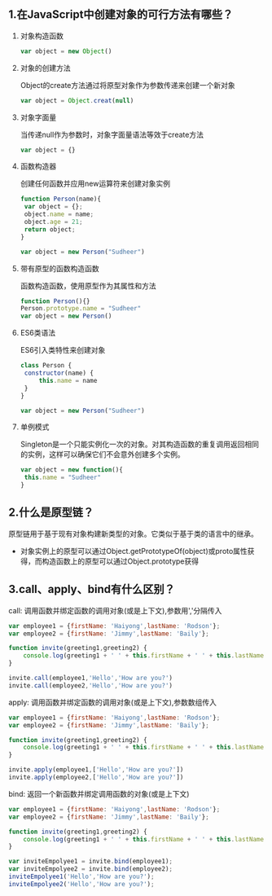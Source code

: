 ## 1.在JavaScript中创建对象的可行方法有哪些？

1. 对象构造函数

   ```javascript
   var object = new Object()
   ```

   

2. 对象的创建方法

   Object的create方法通过将原型对象作为参数传递来创建一个新对象

   ```javascript
   var object = Object.creat(null)
   ```

   

3. 对象字面量

   当传递null作为参数时，对象字面量语法等效于create方法

   ```javascript
   var object = {}
   ```

   

4. 函数构造器

   创建任何函数并应用new运算符来创建对象实例

   ```javascript
   function Person(name){
   	var object = {};
   	object.name = name;
   	object.age = 21;
   	return object;
   }
   
   var object = new Person("Sudheer")
   ```

5. 带有原型的函数构造函数

   函数构造函数，使用原型作为其属性和方法

   ```javascript
   function Person(){}
   Person.prototype.name = "Sudheer"
   var object = new Person()
   ```

   

6. ES6类语法

   ES6引入类特性来创建对象

   ```javascript
   class Person {
   	constructor(name) {
   		this.name = name
   	}
   }
   
   var object = new Person("Sudheer")
   ```

   

7. 单例模式

   Singleton是一个只能实例化一次的对象。对其构造函数的重复调用返回相同的实例，这样可以确保它们不会意外创建多个实例。

   ```javascript
   var object = new function(){
   	this.name = "Sudheer"
   }
   ```

   

## 2.什么是原型链？

原型链用于基于现有对象构建新类型的对象。它类似于基于类的语言中的继承。

+ 对象实例上的原型可以通过Object.getPrototypeOf(object)或proto属性获得，而构造函数上的原型可以通过Object.prototype获得

## 3.call、apply、bind有什么区别？

call:  调用函数并绑定函数的调用对象(或是上下文),参数用','分隔传入

```javascript
var employee1 = {firstName: 'Haiyong',lastName: 'Rodson'};
var employee2 = {firstName: 'Jimmy',lastName: 'Baily'};

function invite(greeting1,greeting2) {
	console.log(greeting1 + ' ' + this.firstName + ' ' + this.lastName + ',' + 		greeting2)
}

invite.call(employee1,'Hello','How are you?')
invite.call(employee2,'Hello','How are you?')
```

apply:  调用函数并绑定函数的调用对象(或是上下文),参数数组传入

```javascript
var employee1 = {firstName: 'Haiyong',lastName: 'Rodson'};
var employee2 = {firstName: 'Jimmy',lastName: 'Baily'};

function invite(greeting1,greeting2) {
	console.log(greeting1 + ' ' + this.firstName + ' ' + this.lastName + ',' + 		greeting2)
}

invite.apply(employee1,['Hello','How are you?'])
invite.apply(employee2,['Hello','How are you?'])
```

bind: 返回一个新函数并绑定调用函数的对象(或是上下文)

```javascript
var employee1 = {firstName: 'Haiyong',lastName: 'Rodson'};
var employee2 = {firstName: 'Jimmy',lastName: 'Baily'};

function invite(greeting1,greeting2) {
	console.log(greeting1 + ' ' + this.firstName + ' ' + this.lastName + ',' + 		greeting2)
}

var inviteEmpolyee1 = invite.bind(employee1);
var inviteEmpolyee2 = invite.bind(employee2);
inviteEmpolyee1('Hello','How are you?');
inviteEmpolyee2('Hello','How are you?');
```

